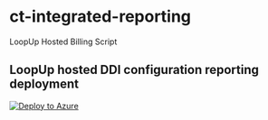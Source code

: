 # ct-integrated-reporting

LoopUp Hosted Billing Script

## LoopUp hosted DDI configuration reporting deployment

[![Deploy to Azure](https://aka.ms/deploytoazurebutton)](https://portal.azure.com/#create/Microsoft.Template/uri/https%3A%2F%2Fraw.githubusercontent.com%2Floopup%2Fct-integrated-reporting%2Fmain%2Fscripts%2FAzure%2Fazuredeploy.json)
